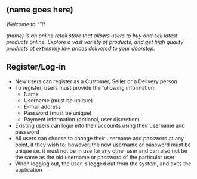 ## (name goes here)

*Welcome to “”!!*  

*(name) is an online retail store that allows users to buy and sell latest products online. Explore a vast variety of products, and get high quality products at extremely low prices delivered to your doorstep.*  

Register/Log-in
----
- New users can register as a Customer, Seller or a Delivery person
- To register, users must provide the following information:
   * Name
   * Username (must be unique)
   * E-mail address
   * Password (must be unique)
   * Payment information (optional, user discretion)
- Existing users can login into their accounts using their username and password
- All users can choose to change their username and password at any point, if they wish to; however, the new username or password must be unique i.e. it must not be in use for any other user and can also not be the same as the old username or password of the particular user
- When logging out, the user is logged out from the system, and exits the application
